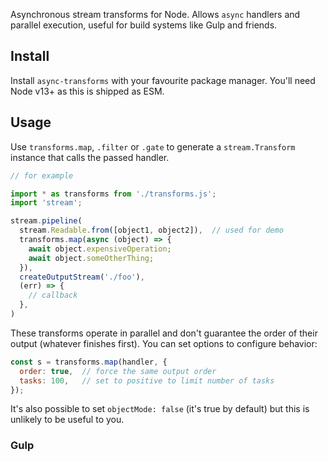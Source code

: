 Asynchronous stream transforms for Node.
Allows `async` handlers and parallel execution, useful for build systems like Gulp and friends.

## Install

Install `async-transforms` with your favourite package manager.
You'll need Node v13+ as this is shipped as ESM.

## Usage

Use `transforms.map`, `.filter` or `.gate` to generate a `stream.Transform` instance that calls the passed handler.

```js
// for example

import * as transforms from './transforms.js';
import 'stream';

stream.pipeline(
  stream.Readable.from([object1, object2]),  // used for demo
  transforms.map(async (object) => {
    await object.expensiveOperation;
    await object.someOtherThing;
  }),
  createOutputStream('./foo'),
  (err) => {
    // callback
  },
)
```

These transforms operate in parallel and don't guarantee the order of their output (whatever finishes first).
You can set options to configure behavior:

```js
const s = transforms.map(handler, {
  order: true,  // force the same output order
  tasks: 100,   // set to positive to limit number of tasks
});
```

It's also possible to set `objectMode: false` (it's true by default) but this is unlikely to be useful to you.

### Gulp

